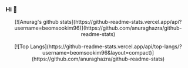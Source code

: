 ### Hi 👋

<div align="center">
[![Anurag's github stats](https://github-readme-stats.vercel.app/api?username=beomsookim96)](https://github.com/anuraghazra/github-readme-stats)
</div>
 <br>
<div align="center">
[![Top Langs](https://github-readme-stats.vercel.app/api/top-langs/?username=beomsookim96&layout=compact)](https://github.com/anuraghazra/github-readme-stats)
</div>
